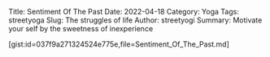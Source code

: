 Title: Sentiment Of The Past
Date: 2022-04-18
Category: Yoga 
Tags: streetyoga 
Slug: The struggles of life 
Author: streetyogi
Summary: Motivate your self by the sweetness of inexperience 

[gist:id=037f9a271324524e775e,file=Sentiment_Of_The_Past.md]
